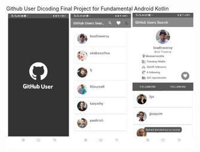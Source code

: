 Github User
Dicoding Final Project for Fundamental Android Kotlin
![Screenshot App](https://github.com/junaediakbar/GitHubUsersSearch/blob/submission-3/ss-githubusers.jpg?raw=true)
